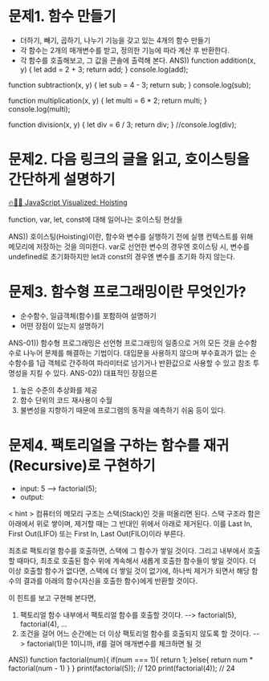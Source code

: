 # 문제1. 함수 만들기

- 더하기, 빼기, 곱하기, 나누기 기능을 갖고 있는 4개의 함수 만들기
- 각 함수는 2개의 매개변수를 받고, 정의한 기능에 따라 계산 후 반환한다.
- 각 함수를 호출해보고, 그 값을 콘솔에 출력해 본다.
ANS))
function addition(x, y) {
  let add = 2 + 3;
  return add;
}
console.log(add);

function subtraction(x, y) {
  let sub = 4 - 3;
  return sub;
}
console.log(sub);

function multiplication(x, y) {
  let multi = 6 * 2;
  return multi;
}
console.log(multi);

function division(x, y) {
  let div = 6 / 3;
  return div;
}
//console.log(div);

# 문제2. 다음 링크의 글을 읽고, 호이스팅을 간단하게 설명하기

[🔥🕺🏼 JavaScript Visualized: Hoisting](https://dev.to/lydiahallie/javascript-visualized-hoisting-478h)

function, var, let, const에 대해 일어나는 호이스팅 현상들

ANS)) 호이스팅(Hoisting)이란, 함수와 변수를 실행하기 전에 실행 컨텍스트를 위해 메모리에 저장하는 것을 의미한다.
var로 선언한 변수의 경우엔 호이스팅 시, 변수를 undefined로 초기화하지만 let과 const의 경우엔 변수를 초기화 하지 않는다.

# 문제3. 함수형 프로그래밍이란 무엇인가?

- 순수함수, 일급객체(함수)를 포함하여 설명하기
- 어떤 장점이 있는지 설명하기

ANS-01)) 함수형 프로그래밍은 선언형 프로그래밍의 일종으로 거의 모든 것을 순수함수로 나누어 문제를 해결하는 기법이다. 대입문을 사용하지 않으며 부수효과가 없는 순수함수를 1급 객체로 간주하여 파라미터로 넘기거나 반환값으로 사용할 수 있고 참조 투명성을 지킬 수 있다. 
ANS-02)) 대표적인 장점으론
   1. 높은 수준의 추상화를 제공
   2. 함수 단위의 코드 재사용이 수월
   3. 불변성을 지향하기 때문에 프로그램의 동작을 예측하기 쉬움
   등이 있다.

# 문제4. 팩토리얼을 구하는 함수를 재귀(Recursive)로 구현하기

- input: 5 --> factorial(5);
- output:

< hint >
컴퓨터의 메모리 구조는 스택(Stack)인 것을 떠올리면 된다.
스택 구조라 함은 아래에서 위로 쌓이며, 제거할 때는 그 반대인 위에서 아래로 제거된다.
이를 Last In, First Out(LIFO) 또는 First In, Last Out(FILO)이라 부른다.

최초로 팩토리얼 함수를 호출하면, 스택에 그 함수가 쌓일 것이다.
그리고 내부에서 호출할 때마다, 최초로 호출된 함수 위에 계속해서 새롭게 호출한 함수들이 쌓일 것이다.
더 이상 호출할 함수가 없다면, 스택에 더 쌓일 것이 없기에,
하나씩 제거가 되면서 해당 함수의 결과를 아래의 함수(자신을 호출한 함수)에게 반환할 것이다.

이 힌트를 보고 구현해 본다면,

1. 팩토리얼 함수 내부에서 팩토리얼 함수를 호출할 것이다.
   --> factorial(5), factorial(4), ...
2. 조건을 걸어 어느 순간에는 더 이상 팩토리얼 함수를 호출되지 않도록 할 것이다.
   --> factorial(1)은 1이니까, if를 걸어 매개변수를 체크하면 될 것

ANS)) 
   function factorial(num){
      if(num === 1){
         return 1;
      }else{
         return num * factorial(num - 1)
      }
   }
   print(factorial(5)); // 120
   print(factorial(4)); // 24